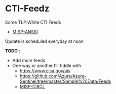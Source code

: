 # CTI-Feedz
Some TLP:White CTI Feeds
- [MISP-ANSSI](https://misp.cert.ssi.gouv.fr/feed-misp/)


Update is scheduled everyday at noon


__TODO__ :
- Add more feeds
- One way or another I'll fiddle with 
  - https://www.cisa.gov/ais
  - https://github.com/Azure/Azure-Sentinel/tree/master/Sample%20Data/Feeds
  - [MISP-CIRCL](https://www.circl.lu/doc/misp/feed-osint/)

